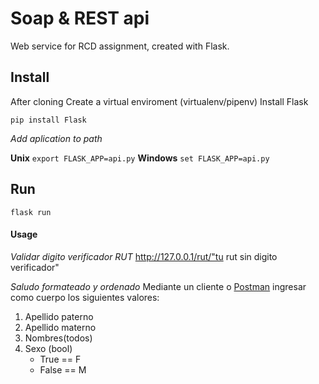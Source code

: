 # Soap & REST api
Web service for RCD assignment, created with Flask.

## Install

After cloning
Create a virtual enviroment (virtualenv/pipenv)
Install Flask
```
pip install Flask
```

_Add aplication to path_

**Unix**
``` export FLASK_APP=api.py ```
**Windows**
``` set FLASK_APP=api.py ```

## Run
``` flask run ``` 


#### Usage

_Validar digito verificador RUT_
http://127.0.0.1/rut/"tu rut sin digito verificador"

_Saludo formateado y ordenado_
Mediante un cliente o [Postman](https://www.getpostman.com/) ingresar como cuerpo los siguientes valores:


1. Apellido paterno
2. Apellido materno
3. Nombres(todos)
4. Sexo (bool)
   * True == F
   * False == M  


